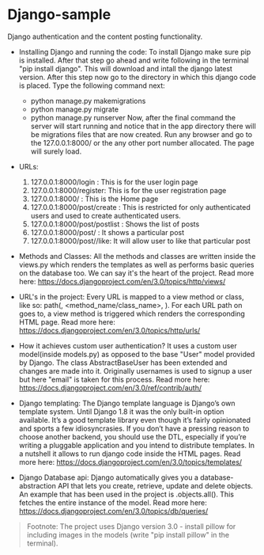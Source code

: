 # Django-sample
Django authentication and the content posting functionality.

* Installing Django and running the code: To install Django make sure pip is installed. After that step go ahead and write following in the terminal "pip install django". 
This will download and intall the django latest version. After this step now go to the directory in which this django code is placed. Type the following command next: 
  - python manage.py makemigrations 
  - python manage.py migrate 
  - python manage.py runserver Now, after the final command the server will start running and notice that in the app directory there will be migrations files that are now created. Run any browser and go to the 127.0.0.1:8000/ or the any other port number allocated. The page will surely load.

* URLs: 
  1. 127.0.0.1:8000/login : This is for the user login page 
  2. 127.0.0.1:8000/register: This is for the user registration page
  3. 127.0.0.1:8000/ : This is the Home page
  4. 127.0.0.1:8000/post/create : This is restricted for only authenticated users and used to create authenticated users.
  5. 127.0.0.1:8000/post/postlist : Shows the list of posts
  6. 127.0.0.1:8000/post/<slug> : It shows a particular post
  7. 127.0.0.1:8000/post/<slug>/like: It will allow user to like that particular post

* Methods and Classes: All the methods and classes are written inside the views.py which renders the templates as well as performs basic queries on the database too. We can say it's the heart of the project. Read more here: https://docs.djangoproject.com/en/3.0/topics/http/views/

* URL's in the project: Every URL is mapped to a view method or class, like so: path(, <method_name/class_name>, ). For each URL path on goes to, a view method is triggered which renders the corresponding HTML page. Read more here: https://docs.djangoproject.com/en/3.0/topics/http/urls/

* How it achieves custom user authentication? It uses a custom user model(inside models.py) as opposed to the base "User" model provided by Django. The class AbstractBaseUser has been extended and changes are made into it. Originally usernames is used to signup a user but here "email" is taken for this process. Read more here: https://docs.djangoproject.com/en/3.0/ref/contrib/auth/

* Django templating: The Django template language is Django’s own template system. Until Django 1.8 it was the only built-in option available. It’s a good template library even though it’s fairly opinionated and sports a few idiosyncrasies. If you don’t have a pressing reason to choose another backend, you should use the DTL, especially if you’re writing a pluggable application and you intend to distribute templates. In a nutshell it allows to run django code inside the HTML pages. Read more here: https://docs.djangoproject.com/en/3.0/topics/templates/

* Django Database api: Django automatically gives you a database-abstraction API that lets you create, retrieve, update and delete objects. An example that has been used in the project is .objects.all(). This fetches the entire instance of the model. Read more here: https://docs.djangoproject.com/en/3.0/topics/db/queries/

> Footnote: The project uses Django version 3.0 - install pillow for including images in the models (write "pip install pillow" in the terminal).
